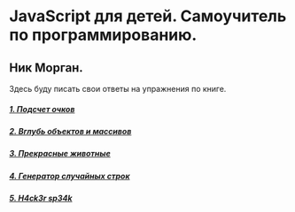 # JavaScript для детей. Самоучитель по программированию.
## Ник Морган.

Здесь буду писать свои ответы на упражнения по книге.

##### [1. Подсчет очков](scores.md)
##### [2. Вглубь объектов и массивов](array.md)
##### [3. Прекрасные животные](beautifulAnimals.md)
##### [4. Генератор случайных строк](randomString.md)
##### [5. H4ck3r sp34k](h4ck3rSp34k.md)
